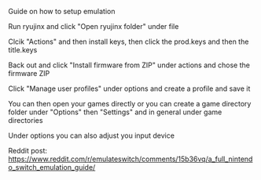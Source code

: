 Guide on how to setup emulation

Run ryujinx and click "Open ryujinx folder" under file

Clcik "Actions" and then install keys, then click the prod.keys and then the title.keys

Back out and click "Install firmware from ZIP" under actions and chose the firmware ZIP

Click "Manage user profiles" under options and create a profile and save it

You can then open your games directly or you can create a game directory folder under "Options" then "Settings" and in general under game directories

Under options you can also adjust you input device

Reddit post: https://www.reddit.com/r/emulateswitch/comments/15b36vq/a_full_nintendo_switch_emulation_guide/
